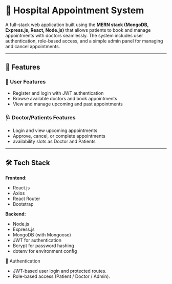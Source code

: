 # 🏥 Hospital Appointment System

A full-stack web application built using the **MERN stack (MongoDB, Express.js, React, Node.js)** that allows patients to book and manage appointments with doctors seamlessly. The system includes user authentication, role-based access, and a simple admin panel for managing and cancel appointments.

---

## 🚀 Features

### 👤 User Features
- Register and login with JWT authentication
- Browse available doctors and book appointments
- View and manage upcoming and past appointments

### 🩺 Doctor/Patients Features
- Login and view upcoming appointments
- Approve, cancel, or complete appointments
- availability slots as Doctor and Patients

---

## 🛠️ Tech Stack

**Frontend:**
- React.js
- Axios
- React Router
- Bootstrap

**Backend:**
- Node.js
- Express.js
- MongoDB (with Mongoose)
- JWT for authentication
- Bcrypt for password hashing
- dotenv for environment config

🔐 Authentication

- JWT-based user login and protected routes.
- Role-based access (Patient / Doctor / Admin).

